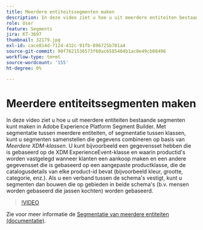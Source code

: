 ```yaml
---
title: Meerdere entiteitssegmenten maken
description: In deze video ziet u hoe u uit meerdere entiteiten bestaande segmenten kunt maken in Adobe Experience Platform Segment Builder.  Met segmentatie over meerdere entiteiten, of segmentatie over klassen, kunt u segmenten samenstellen die gegevens combineren op basis van meerdere XDM-klassen.
role: User
feature: Segments
jira: KT-3697
thumbnail: 32179.jpg
exl-id: cace814d-7124-432c-91fb-896725b701a4
source-git-commit: 90f7621536573f60ac6585404b1ac0e49cb08496
workflow-type: tm+mt
source-wordcount: '155'
ht-degree: 0%

---
```


# Meerdere entiteitssegmenten maken

In deze video ziet u hoe u uit meerdere entiteiten bestaande segmenten kunt maken in Adobe Experience Platform Segment Builder.  Met segmentatie tussen meerdere entiteiten, of segmentatie tussen klassen, kunt u segmenten samenstellen die gegevens combineren op basis van *Meerdere XDM-klassen*. U kunt bijvoorbeeld een gegevensset hebben die is gebaseerd op de XDM ExperienceEvent-klasse en waarin productid&#39;s worden vastgelegd wanneer klanten een aankoop maken en een andere gegevensset die is gebaseerd op een aangepaste productklasse, die de catalogusdetails van elke product-id bevat (bijvoorbeeld kleur, grootte, categorie, enz.). Als u een verband tussen de schema&#39;s vestigt, kunt u segmenten dan bouwen die op gebieden in beide schema&#39;s (b.v. mensen worden gebaseerd die jassen kochten) worden gebaseerd.

<!--Segment context (segment payload) allows you to provide key contextual details, such as a visitor's abandoned cart contents, in your segment definition so you can send personalized messages.-->

>[!VIDEO](https://video.tv.adobe.com/v/32179?quality=12&learn=on)

Zie voor meer informatie de [Segmentatie van meerdere entiteiten (documentatie)](https://experienceleague.adobe.com/docs/experience-platform/segmentation/multi-entity-segmentation.html).
